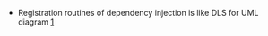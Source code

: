 

- Registration routines of dependency injection is like DLS for UML diagram [1]


[1]: http://stackoverflow.com/questions/1874049/uml-arrows-pointers-explanation